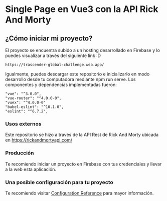 # Single Page en Vue3 con la API Rick And Morty

## ¿Cómo iniciar mi proyecto?
El proyecto se encuentra subido a un hosting desarrollado en Firebase y lo puedes visualizar a través del siguiente link :D

```
https://trascender-global-challenge.web.app/
```

Igualmente, puedes descargar este repositorio e inicializarlo en modo desarrollo desde tu computadora mediante npm run serve. Los componentes y dependencias implementadas fueron:

```
"vue": "^3.0.0",
"vue-router": "^4.0.0-0",
"vuex": "^4.0.0-0"
"babel-eslint": "^10.1.0",
"eslint": "^6.7.2",
```

### Usos externos
Este repositorio se hizo a través de la API Rest de Rick And Morty ubicada en https://rickandmortyapi.com/

### Producción
Te recomiendo iniciar un proyecto en Firebase con tus credenciales y llevar a la web esta aplicación.



### Una posible configuración para tu proyecto
Te recomiendo visitar [Configuration Reference](https://cli.vuejs.org/config/) para mayor información.
